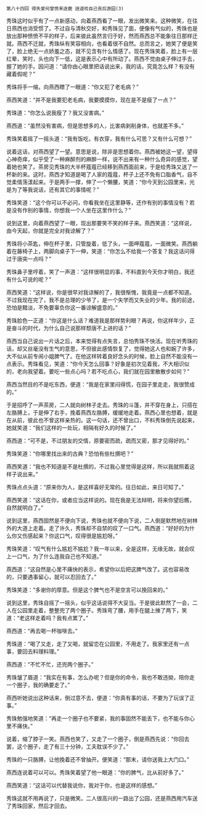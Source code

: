     第八十四回 得失爱何曾愤来逐鹿 逍遥咬自己丧后游园(3) 

   秀珠这时似乎有了一点新感动，向着燕西看了一眼，发出微笑来。这种微笑，在往日燕西也消受惯了。不过自与清秋交好，和秀珠见了面，便像有气似的，秀珠也是放出那种愤愤不平的样子，后来彼此虽然言归于好，然而燕西总不能象往日那样迁就。燕西不迁就，秀珠纵有笑容相向，也看着很不自然。总而言之，她笑了便是笑了，脸上绝无一点娇羞之态，就不见含有什么情感了。现在秀珠笑着，脸上有一层红晕，笑时，头也向下一低，这是表示心中有所动了。燕西不觉由桌子伸过手去，握了她的手。因问道：“请你由心眼里把话说出来，我的话，究竟怎么样？有没有藏着假呢？”

   秀珠将手一缩，向燕西瞟了一眼道：“你又犯了老毛病？”

   燕西笑道：“并不是我要犯老毛病，我要摸摸你，现在是不是瘦了一点？”

   秀珠道：“你怎么说我瘦了？我又没害病。”

   燕西道：“虽然没有害病，但是思想多的人，比害病剥削身体，也就差不多。”

   秀珠笑着摇了一摇头道：“我有饭吃，有衣穿，我有什么可思？又有什么可想？”

   说着这话，对燕西望了一望。意思是说，除非是思想着你。燕西被她这一望，望得心神奇痒，似乎受了一种麻醉剂的麻醉一样，说不出来有一种什么奇异的感觉，望着她也笑了。茶房见秀珠的大半杯蔻蔻已经移到燕西面前来，于是给秀珠又送了一杯新的来。这时，燕西才知道是喝了人家的蔻蔻，杯子上还不免有口脂香气，自不觉柔情荡漾起来。于是两手一撑，伸了一个懒腰，笑道：“你今天到公园里来，光是为了等我说话，还有其它的事情呢？”

   秀珠笑道：“这个你可以不必问，你看我坐在这里静等，还作有别的事情没有？若是没有作别的事情，你想我一个人坐在这里作什么？”

   说到这里，向着燕西望了一眼，现出那要笑不笑的样子来。燕西笑道：“这样说，由今天起，你就是完全对我谅解了？”

   秀珠将小茶匙，伸在杯子里，只管旋着，低了头，一面呷蔻蔻，一面微笑。燕西躺着在藤椅子上，两脚向桌子下一伸，笑道：“你怎么不给我一个答复？我这话问得过于唐突一点吗？”

   秀珠鼻子里哼着，笑了一声道：“这样很明显的事，不料直到今天你才明白，我还有什么可说的呢？”

   燕西笑道：“这样说，你是很早对我谅解的了，我很惭愧，我竟是一点都不知道。不过我现在完了，我不是总理的少爷了，是一个失学而又失业的少年。我的前途，恐怕是黯淡，不免要辜负你这一番谅解盛意的。”

   秀珠脸色一正道：“你这是什么话？难道我是那样势利眼？再说，你这样年少，正是奋斗的时代，为什么自己说那样颓唐不上进的话？”

   燕西当自己说出一片话之后，本来觉得有点失言，总怕秀珠不快活。现在听秀珠的话，却又丝毫没有生气的意思，不但彼此感情恢复了，觉得她这人也和婉了许多，大不似从前专闹小姐脾气了。在他这样转着良好念头的时候，脸上自然不能没有一点表示。秀珠看见，笑道：“你今天怎么回事？好象是初次见着我，不大相识似的，老向我望着。要吃一些点心吗？若不吃点心，我们就在园里散散步如何？”

   燕西当然目的不是吃东西，便道：“我是在家里闷得慌，在园子里走走，我很赞成的。”

   于是招呼了一声茶房，二人就向树林子走去。秀珠的斗篷，并不穿在身上，只搭在左胳膊上，于是伸了右手，挽着燕西左胳膊，缓缓地走着。燕西心里也想着，就是在从前，彼此也不曾这样亲热的。这一句话，还不曾出口，不料秀珠倒先说起来，她就笑道：“我们这样的一处玩，相隔有好久的时候了。”

   燕西道：“可不是，不过朋友的交情，原要密而疏，疏而又密，那才见得好的。”

   秀珠笑道：“你哪里找出来的古典？恐怕有些杜撰吧？”

   燕西笑道：“我也不知道是不是杜撰的，不过我心里觉得是这样，所以我就照着这样子说出来。”

   秀珠点点头道：“原来你为人，是这样喜好无常的。往日如此，来日可知了。”

   燕西笑道：“这话在你，或者应当这样说的。现在我是无法辩明，将来你望后瞧，自然就明白了。”

   说到这里，燕西固然是不便向下说，秀珠也就不便向下说，二人倒是默然地在树林外的大道上走着。走了许久，秀珠却不自禁的叹了一口气。燕西道：“好好的为什么你又伤感起来？你这口气，叹得很是尴尬呀。”

   秀珠笑道：“叹气有什么尴尬不尴尬？我一年以来，全是这样，无缘无故，就会叹上一口气，为了什么连我自己也不知道。”

   燕西道：“这自然是心里不痛快的表示，希望你以后把这脾气改了。这也容易改的，只要遇事留心，就可以忍回去了。”

   秀珠笑道：“多谢你的厚意。但是这个脾气也不是空言可以挽回来的。”

   说到这里，秀珠自摇了一摇头，似乎这话说得不大妥当。于是彼此默然了一会，二人在公园里走着，整整兜了两个圈子。秀珠弯了腰，用手在腿上捶了两下，笑道：“老这样走着吗？我有点累了。”

   燕西道：“再去喝一杯咖啡去。”

   秀珠道：“喝了又走，走了又喝，就留恋在公园里，不用走了。我家里还有一点事，要回去料理料理。”

   燕西道：“不忙不忙，还兜两个圈子。”

   秀珠皱了眉道：“我实在有事，怎么办呢？但是你的命令，我也不敢违拗，陪你走一个圈子，我的确要走了。”

   燕西听她说出这种话来，倒过意不去，便道：“你真有事的话，不要为了玩误了正事。”

   秀珠勉强地笑道：“再走一个圈子也不要紧，我的事固然不能丢下，也不能与你心里不痛快。”

   说着，缩了脖子一笑。燕西也笑了，又走了一个圈子，倒是燕西先说：“你回去罢，这个圈子，走了有三十分钟，工夫耽误不少了。”

   秀珠的一只胳膊，让他挽着还不曾抽开。便笑道：“那末，请你送我上大门口。”

   燕西连说着可以可以。秀珠笑着望了他一眼道：“你的脾气，比从前好多了。”

   燕西笑道：“这话可以代替我说你，我对于你，也是这样的感想。”

   秀珠这就不用再说了，只是微笑。二人很高兴的一路出了公园，还是燕西用汽车送了秀珠回家，然后才回去。

